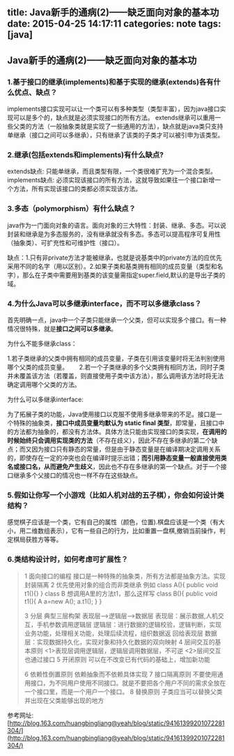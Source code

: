 title: Java新手的通病(2)——缺乏面向对象的基本功
date: 2015-04-25 14:17:11
categories: note
tags: [java]
---

## Java新手的通病(2)——缺乏面向对象的基本功

### 1.基于接口的继承(implements)和基于实现的继承(extends)各有什么优点、缺点？

implements接口实现可以让一个类可以有多种类型（类型丰富），因为java接口实现可以是多个的，缺点就是必须实现接口的所有方法。
extends继承可以重用一些父类的方法（一般抽象类就是实现了一些通用的方法），缺点就是java类只支持单继承（接口之间可以多继承），只有继承了该类的子类才可以被引申为该类型。

### 2.继承(包括extends和implements)有什么缺点?

extends缺点: 只能单继承，而且类型有限，一个类很难扩充为一个混合类型。　　
implements缺点: 必须实现该接口的所有方法，这就导致如果往一个接口新增一个方法，所有实现该接口的类都必须实现该方法。

### 3.多态（polymorphism）有什么缺点？

java作为一门面向对象的语言。面向对象的三大特性：封装、继承、多态。可以说封装和继承是为多态服务的，没有继承就没有多态。多态可以提高程序可复用性（抽象类）、可扩充性和可维护性（接口）。

缺点：1.只有非private方法才能被继承，也就是说基类中的private方法的应优先采用不同的名字（用以区别）。2.如果子类和基类拥有相同的成员变量（类型和名字），那么在子类中需要用到基类的该变量需指定super.field,默认的是导出子类的域。

### 4.为什么Java可以多继承interface，而不可以多继承class？

首先明确一点，java中一个子类只能继承一个父类，但可以实现多个接口。有一种情况很特殊，就是**接口之间可以多继承**。  

为什么不能多继承class：

1.若子类继承的父类中拥有相同的成员变量，子类在引用该变量时将无法判别使用哪个父类的成员变量。　　
2.若一个子类继承的多个父类拥有相同方法，同时子类并未覆盖该方法（若覆盖，则直接使用子类中该方法），那么调用该方法时将无法确定调用哪个父类的方法。

为什么可以多继承interface:

为了拓展子类的功能，Java使用接口以克服不使用多继承带来的不足。接口是一个特殊的抽象类，**接口中成员变量均默认为 static final 类型**，即常量，且接口中的方法都为抽象的，都没有方法体。具体方法只能由实现接口的类实现，**在调用的时候始终只会调用实现类的方法**（不存在歧义），因此不存在多继承的第二个缺点；而又因为接口只有静态的常量，但是由于静态变量是在编译期决定调用关系的，即使存在一定的冲突也会在编译时提示出错；**而引用静态变量一般直接使用类名或接口名，从而避免产生歧义**，因此也不存在多继承的第一个缺点。对于一个接口继承多个父接口的情况也一样不存在这些缺点。


### 5.假如让你写一个小游戏（比如人机对战的五子棋），你会如何设计类结构？

感觉棋子应该是一个类，它有自己的属性（颜色，位置).棋盘应该是一个类（有大小，用二维数组表示），它有一些自己的行为，比如重置一盘棋,撤销当前操作，判定棋局获胜方等等。

### 6.类结构设计时，如何考虑可扩展性？

> 1 面向接口的编程
>     接口是一种特殊的抽象类，所有方法都是抽象方法。实现封装隔离
> 2 优先使用对象的组合而非类继承
>   例如
>   class A(){
>           public void t1(){}
>   }
>   class B 想调用A里的方法t1，那么这样写
>   class B(){
>           public void t1(){
>               A a=new A();
>               a.t1();
>           }
>   }
>  
> 3 分层
>   典型三层构架  表现层-->逻辑层-->数据层
>   表现层：展示数据,人机交互，手机参数调用逻辑层
>   逻辑层：进行数据的逻辑校验，逻辑判断，实现业务功能，处理相关功能，处理后续流程，组织数据返    回给表现层
>   数据层：实现数据持久化，实现对象和持久化数据的双向映射
> 4 层间交互的基本原则
>     <1>表现层调用逻辑层，逻辑层调用数据层，不可逆
>     <2>层间交互也通过接口
> 5 开闭原则
>     可以在不改变已有代码的基础上，增加新功能
>     
> 6 依赖性倒置原则
>     依赖抽象而不依赖具体实现
> 7 接口隔离原则
>     不要使用通用接口，为不同用户使用不同接口。就是不要把各个用户不同的需求全放在一个接口里，而是一个用户一个接口。
> 8 替换原则
>     子类应当可以替换父类并出现在父类能够出现的地方

参考网址: [http://blog.163.com/huangbingliang@yeah/blog/static/94161399201072281304/](http://blog.163.com/huangbingliang@yeah/blog/static/94161399201072281304/)

